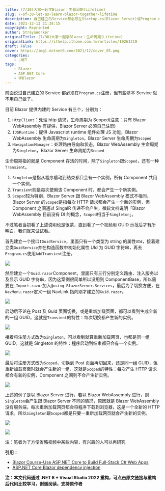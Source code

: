 ```yaml
---
title: (7/30)大家一起学Blazor：生命周期(Lifetime)
slug: 7-of-30-let-us-learn-blazor-together-lifetime
description: 自己建立的Service都必须在Startup.cs(Blazor Server)或Program.cs(Blazor WebAssemlby)注册，但有些基本Service就不用自己做了。
date: 2021-12-13 21:38:15
copyright: Reprinted
author: StrayaWorker
originalTitle: (7/30)大家一起学Blazor：生命周期(Lifetime)
originalLink: https://ithelp.ithome.com.tw/articles/10261219
draft: False
cover: https://img1.dotnet9.com/2021/12/cover_05.png
categories: 
    - .NET
tags: 
    - Blazor
    - ASP.NET Core
    - 学Blazor
---
```


前面说过自己建立的 Service 都必须在`Program.cs`注册，但有些基本 Service 就不用自己做了。

目前 Blazor 提供内建的 Service 有三个，分别为：

1. `HttpClient`：处理 http 请求，生命周期为 Scoped(注意：只有 Blazor WebAssembly 有提供，Blazor Server 必须自己注册)
2. `IJSRuntime`：提供 Javascript runtime 组件处理 JS 功能，Blazor WebAssembly 生命周期为`Singleton`，Blazor Server 生命周期为`Scoped`
3. `NavigationManager`：处理路由导向和状态，Blazor WebAssembly 生命周期为`Singleton`，Blazor Server 生命周期为`Scoped`

生命周期指的就是 Component 存活的时间，除了`Singleton`跟`Scoped`，还有一种`Transient`。

1. `Singleton`是指从程序启动到结束都只会有一个实例，所有 Component 共用一个实例。
2. `Transient`则是每次使用该 Component 时，都会产生一个新实例。
3. `Scoped`较为特别，Blazor Server 跟 Blazor WebAssembly 模式不相同，Blazor Server 的`Scoped`是指每次 HTTP 请求都会产生一个新的实例，但 Component 之间通过 SingalR 传递不会产生，微软文档说明「Blazor WebAssembly 目前没有 DI 的概念，`Scoped`相当于`Singleton`」。

不过笔者当初看了上述说明也是很蒙，直到看了一个视频用 GUID 示范后才有所明白，我们就来试试看。

首先建立一个接口`IGuidService`，里面只有一个类型为 string 的属性`UId`，接着建立类`GuidService`并在构造函数中初始化属性 UId 为 GUID 字符串，再去`Program.cs`使用`AddTransient`注册。

![](https://img1.dotnet9.com/2021/12/1301.png)

然后建立一个`Guid.razor`Component，里面只有三行分别定义路由、注入服务以及显示 GUID 字符串，因为这案例很简单所以没用到 ComponentBase，所以需要在`_Import.razor`加入`@using BlazorServer.Services`，最后为了切换方便，在`NavMenu.razor`定义一组 NavLink 指向刚才建立的`Guid.razor`。

![](https://img1.dotnet9.com/2021/12/1302.png)

启动后不论在 Post 及 Guid 页面切换，或是重新加载页面，都可以看到生成全新的一组 GUID，这就是`Transient`的特性：每次切换都产生新的实例。

![](https://img1.dotnet9.com/2021/12/1303.gif)

接着将注册方式改为`Singleton`，可以看到就算重新加载网页，也都是同一组 GUID，这就是 Singleton 的特性：程序启动到结束都只会有一个实例。

![](https://img1.dotnet9.com/2021/12/1304.gif)

最后将注册方式改为`Scoped`，切换到 Post 页面再切回来，还是同一组 GUID，但重新加载页面时就会产生新的一组，这就是`Scoped`的特性：每次产生 HTTP 请求都会有新的实例，Component 之间则不会产生新实例。

![](https://img1.dotnet9.com/2021/12/1305.gif)

上述的例子是以 Blazor Server 进行，若以 Blazor WebAssembly 进行，则`Singleton`会产生跟 Blazor Server 不同的情况，原因就是 Blazor WebAssembly 没有服务端，每次重新加载网页都会将程序下载到浏览器，这是一个全新的 HTTP 请求，所以`Singleton`跟`Scoped`都是只要一重新加载网页就会产生新的实例。

![](https://img1.dotnet9.com/2021/12/1306.png)

![](https://img1.dotnet9.com/2021/12/1307.png)

注：笔者为了方便省略视频中某些内容，有兴趣的人可以再研究

**引用：**

- [Blazor Course-Use ASP.NET Core to Build Full-Stack C# Web Apps](https://youtu.be/4G_BzLxa9Nw?t=15720)
- [ASP.NET Core Blazor dependency injection](https://docs.microsoft.com/en-us/aspnet/core/blazor/fundamentals/dependency-injection?view=aspnetcore-5.0&pivots=server)

**注：本文代码通过 .NET 6 + Visual Studio 2022 重构，可点击原文链接与重构后代码比较学习，谢谢阅读，支持原作者**
